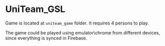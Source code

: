 # UniTeam_GSL

Game is located at `uniteam_game` folder. It requires 4 persons to play. 

The game could be played using emulator\chrome from different devices, since everything is synced in Firebase.
